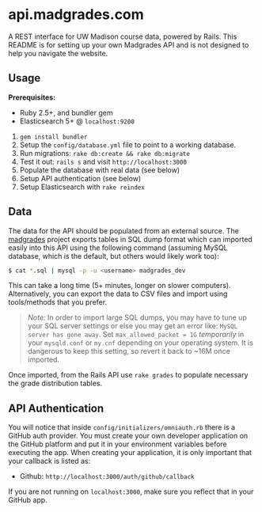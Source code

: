 # api.madgrades.com

A REST interface for UW Madison course data, powered by Rails. This README is for setting up your own Madgrades API and is not designed to help you navigate the website.

## Usage

**Prerequisites:**

* Ruby 2.5+, and bundler gem
* Elasticsearch 5+ @ `localhost:9200`

1. `gem install bundler`
2. Setup the `config/database.yml` file to point to a working database.
3. Run migrations: `rake db:create && rake db:migrate`
4. Test it out: `rails s` and visit `http://localhost:3000`
5. Populate the database with real data (see below)
6. Setup API authentication (see below)
7. Setup Elasticsearch with `rake reindex`

## Data

The data for the API should be populated from an external source. The [madgrades](https://github.com/thekeenant/madgrades) project exports tables in SQL dump format which can imported easily into this API using the following command (assuming MySQL database, which is the default, but others would likely work too):

```sh
$ cat *.sql | mysql -p -u <username> madgrades_dev
```

This can take a long time (5+ minutes, longer on slower computers). Alternatively, you can export the data to CSV files and import using tools/methods that you prefer.

> *Note:* In order to import large SQL dumps, you may have to tune up your SQL server settings or else you may get an error like: `MySQL server has gone away`. Set `max_allowed_packet = 1G` _temporarily_ in your `mysqld.conf` or `my.cnf` depending on your operating system. It is dangerous to keep this setting, so revert it back to ~16M once imported.

Once imported, from the Rails API use `rake grades` to populate necessary the grade distribution tables.

## API Authentication

You will notice that inside `config/initializers/omniauth.rb` there is a GitHub auth provider. 
You must create your own developer application on the GitHub platform and put it in your
environment variables before executing the app. When creating your application, 
it is only important that your callback is listed as:

* Github: `http://localhost:3000/auth/github/callback`

If you are not running on `localhost:3000`, make sure you reflect that in your GitHub app.
